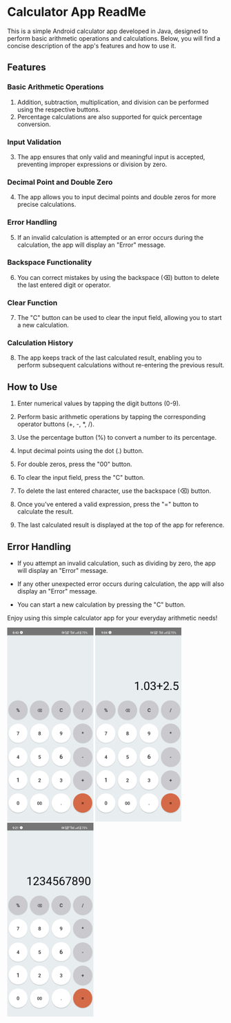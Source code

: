 # Calculator App ReadMe

This is a simple Android calculator app developed in Java, designed to perform basic arithmetic operations and calculations. Below, you will find a concise description of the app's features and how to use it.

## Features

### Basic Arithmetic Operations
1. Addition, subtraction, multiplication, and division can be performed using the respective buttons.
2. Percentage calculations are also supported for quick percentage conversion.

### Input Validation
3. The app ensures that only valid and meaningful input is accepted, preventing improper expressions or division by zero.

### Decimal Point and Double Zero
4. The app allows you to input decimal points and double zeros for more precise calculations.

### Error Handling
5. If an invalid calculation is attempted or an error occurs during the calculation, the app will display an "Error" message.

### Backspace Functionality
6. You can correct mistakes by using the backspace (⌫) button to delete the last entered digit or operator.

### Clear Function
7. The "C" button can be used to clear the input field, allowing you to start a new calculation.

### Calculation History
8. The app keeps track of the last calculated result, enabling you to perform subsequent calculations without re-entering the previous result.

## How to Use

1. Enter numerical values by tapping the digit buttons (0-9).

2. Perform basic arithmetic operations by tapping the corresponding operator buttons (+, -, *, /).

3. Use the percentage button (%) to convert a number to its percentage.

4. Input decimal points using the dot (.) button.

5. For double zeros, press the "00" button.

6. To clear the input field, press the "C" button.

7. To delete the last entered character, use the backspace (⌫) button.

8. Once you've entered a valid expression, press the "=" button to calculate the result.

9. The last calculated result is displayed at the top of the app for reference.

## Error Handling

- If you attempt an invalid calculation, such as dividing by zero, the app will display an "Error" message.

- If any other unexpected error occurs during calculation, the app will also display an "Error" message.

- You can start a new calculation by pressing the "C" button.

Enjoy using this simple calculator app for your everyday arithmetic needs!

<img src="s2.jpg" alt="Alt Text" width="200" height="450"> <img src="s3.jpg" alt="Alt Text" width="200" height="450"> <img src="s1.jpg" alt="Alt Text" width="200" height="450">



